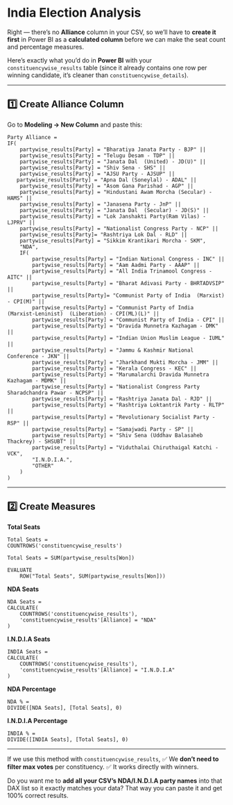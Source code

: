 # India Election Analysis 

Right — there’s no **Alliance** column in your CSV, so we’ll have to **create it first** in Power BI as a **calculated column** before we can make the seat count and percentage measures.

Here’s exactly what you’d do in **Power BI** with your `constituencywise_results` table (since it already contains one row per winning candidate, it’s cleaner than `constituencywise_details`).

---

## **1️⃣ Create Alliance Column**

Go to **Modeling → New Column** and paste this:

```DAX
Party Alliance = 
IF(
    partywise_results[Party] = "Bharatiya Janata Party - BJP" ||
    partywise_results[Party] = "Telugu Desam - TDP" ||
    partywise_results[Party] = "Janata Dal  (United) - JD(U)" ||
    partywise_results[Party] = "Shiv Sena - SHS" ||
    partywise_results[Party] = "AJSU Party - AJSUP" ||
   partywise_results[Party] = "Apna Dal (Soneylal) - ADAL" ||
    partywise_results[Party] = "Asom Gana Parishad - AGP" ||
    partywise_results[Party] = "Hindustani Awam Morcha (Secular) - HAMS" ||
    partywise_results[Party] = "Janasena Party - JnP" ||
    partywise_results[Party] = "Janata Dal  (Secular) - JD(S)" ||
    partywise_results[Party] = "Lok Janshakti Party(Ram Vilas) - LJPRV" ||
    partywise_results[Party] = "Nationalist Congress Party - NCP" ||
    partywise_results[Party]= "Rashtriya Lok Dal - RLD" ||
    partywise_results[Party] = "Sikkim Krantikari Morcha - SKM",
    "NDA",
    IF(
        partywise_results[Party] = "Indian National Congress - INC" ||
        partywise_results[Party] = "Aam Aadmi Party - AAAP" ||
        partywise_results[Party] = "All India Trinamool Congress - AITC" ||
        partywise_results[Party] = "Bharat Adivasi Party - BHRTADVSIP" ||
        partywise_results[Party]= "Communist Party of India  (Marxist) - CPI(M)" ||
        partywise_results[Party] = "Communist Party of India  (Marxist-Leninist)  (Liberation) - CPI(ML)(L)" ||
        partywise_results[Party] = "Communist Party of India - CPI" ||
        partywise_results[Party] = "Dravida Munnetra Kazhagam - DMK" ||
        partywise_results[Party] = "Indian Union Muslim League - IUML" ||
        partywise_results[Party] = "Jammu & Kashmir National Conference - JKN" ||
        partywise_results[Party] = "Jharkhand Mukti Morcha - JMM" ||
        partywise_results[Party] = "Kerala Congress - KEC" ||
        partywise_results[Party] = "Marumalarchi Dravida Munnetra Kazhagam - MDMK" ||
        partywise_results[Party] = "Nationalist Congress Party Sharadchandra Pawar - NCPSP" ||
        partywise_results[Party] = "Rashtriya Janata Dal - RJD" ||
        partywise_results[Party] = "Rashtriya Loktantrik Party - RLTP" ||
        partywise_results[Party] = "Revolutionary Socialist Party - RSP" ||
        partywise_results[Party] = "Samajwadi Party - SP" ||
        partywise_results[Party] = "Shiv Sena (Uddhav Balasaheb Thackrey) - SHSUBT" ||
        partywise_results[Party] = "Viduthalai Chiruthaigal Katchi - VCK",
        "I.N.D.I.A.",
        "OTHER"
    )
)
```

---

## **2️⃣ Create Measures**

**Total Seats**

```DAX
Total Seats =
COUNTROWS('constituencywise_results')
```

```
Total Seats = SUM(partywise_results[Won])
```

```
EVALUATE
    ROW("Total Seats", SUM(partywise_results[Won]))
```

**NDA Seats**

```DAX
NDA Seats =
CALCULATE(
    COUNTROWS('constituencywise_results'),
    'constituencywise_results'[Alliance] = "NDA"
)
```

**I.N.D.I.A Seats**

```DAX
INDIA Seats =
CALCULATE(
    COUNTROWS('constituencywise_results'),
    'constituencywise_results'[Alliance] = "I.N.D.I.A"
)
```

**NDA Percentage**

```DAX
NDA % =
DIVIDE([NDA Seats], [Total Seats], 0)
```

**I.N.D.I.A Percentage**

```DAX
INDIA % =
DIVIDE([INDIA Seats], [Total Seats], 0)
```

---

If we use this method with `constituencywise_results`,
✅ We **don’t need to filter max votes** per constituency.
✅ It works directly with winners.

Do you want me to **add all your CSV’s NDA/I.N.D.I.A party names** into that DAX list so it exactly matches your data? That way you can paste it and get 100% correct results.
